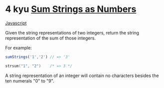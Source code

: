 # 4 kyu [Sum Strings as Numbers](https://www.codewars.com/kata/5324945e2ece5e1f32000370)

<!-- START LANGUAGE_LINKS -->

[Javascript](./javascript.js)

<!-- END LANGUAGE_LINKS -->

Given the string representations of two integers, return the string representation of the sum of those integers.

For example:
```javascript
sumStrings('1','2') // => '3'
```
```c
strsum("1", "2")    /* => 3 */
```

A string representation of an integer will contain no characters besides the ten numerals "0" to "9".